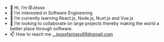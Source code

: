 - 👋 Hi, I’m @Jesse
- 👀 I’m interested in Software Engineering
- 🌱 I’m currently learning React.js, Node.js, Nuxt.js and Vue.js
- 💞️ I’m looking to collaborate on large projects thereby making the world a better place through software.
- 📫 How to reach me ...jessefantasy69@gmail.com

<!---
jessefantasy/jessefantasy is a ✨ special ✨ repository because its `README.md` (this file) appears on your GitHub profile.
You can click the Preview link to take a look at your changes.
--->
